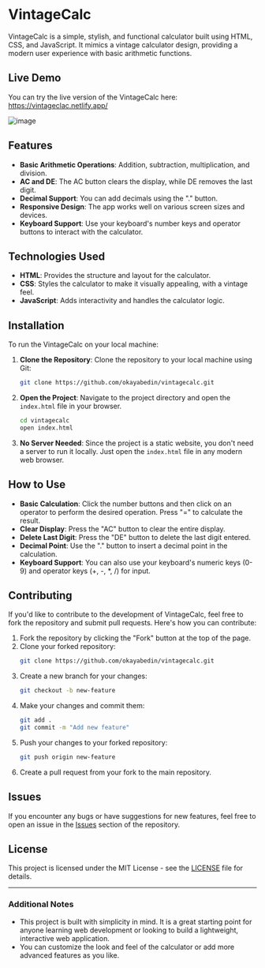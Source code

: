 # **VintageCalc**

VintageCalc is a simple, stylish, and functional calculator built using HTML, CSS, and JavaScript. It mimics a vintage calculator design, providing a modern user experience with basic arithmetic functions.

## **Live Demo**

You can try the live version of the VintageCalc here:  https://vintageclac.netlify.app/

![image](https://github.com/user-attachments/assets/3341295b-0ce3-4292-a1c3-fb8cb916b96a)

## **Features**

- **Basic Arithmetic Operations**: Addition, subtraction, multiplication, and division.
- **AC and DE**: The AC button clears the display, while DE removes the last digit.
- **Decimal Support**: You can add decimals using the "." button.
- **Responsive Design**: The app works well on various screen sizes and devices.
- **Keyboard Support**: Use your keyboard's number keys and operator buttons to interact with the calculator.

## **Technologies Used**

- **HTML**: Provides the structure and layout for the calculator.
- **CSS**: Styles the calculator to make it visually appealing, with a vintage feel.
- **JavaScript**: Adds interactivity and handles the calculator logic.

## **Installation**

To run the VintageCalc on your local machine:

1. **Clone the Repository**:
   Clone the repository to your local machine using Git:
   ```bash
   git clone https://github.com/okayabedin/vintagecalc.git
   ```

2. **Open the Project**:
   Navigate to the project directory and open the `index.html` file in your browser.

   ```bash
   cd vintagecalc
   open index.html
   ```

3. **No Server Needed**:
   Since the project is a static website, you don't need a server to run it locally. Just open the `index.html` file in any modern web browser.

## **How to Use**

- **Basic Calculation**: Click the number buttons and then click on an operator to perform the desired operation. Press "=" to calculate the result.
- **Clear Display**: Press the "AC" button to clear the entire display.
- **Delete Last Digit**: Press the "DE" button to delete the last digit entered.
- **Decimal Point**: Use the "." button to insert a decimal point in the calculation.
- **Keyboard Support**: You can also use your keyboard's numeric keys (0-9) and operator keys (+, -, *, /) for input.

## **Contributing**

If you'd like to contribute to the development of VintageCalc, feel free to fork the repository and submit pull requests. Here's how you can contribute:

1. Fork the repository by clicking the "Fork" button at the top of the page.
2. Clone your forked repository:
   ```bash
   git clone https://github.com/okayabedin/vintagecalc.git
   ```
3. Create a new branch for your changes:
   ```bash
   git checkout -b new-feature
   ```
4. Make your changes and commit them:
   ```bash
   git add .
   git commit -m "Add new feature"
   ```
5. Push your changes to your forked repository:
   ```bash
   git push origin new-feature
   ```
6. Create a pull request from your fork to the main repository.

## **Issues**

If you encounter any bugs or have suggestions for new features, feel free to open an issue in the [Issues](https://github.com/okayabedin/vintagecalc/issues) section of the repository.

## **License**

This project is licensed under the MIT License - see the [LICENSE](LICENSE) file for details.

---

### **Additional Notes**

- This project is built with simplicity in mind. It is a great starting point for anyone learning web development or looking to build a lightweight, interactive web application.
- You can customize the look and feel of the calculator or add more advanced features as you like.

